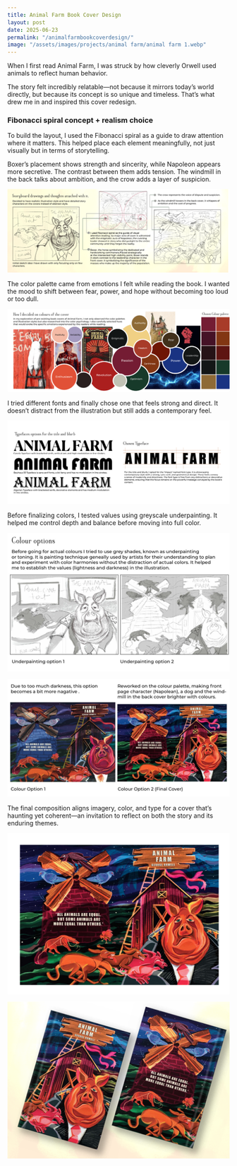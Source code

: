 ```yaml
---
title: Animal Farm Book Cover Design
layout: post
date: 2025-06-23
permalink: "/animalfarmbookcoverdesign/"
image: "/assets/images/projects/animal farm/animal farm 1.webp"
---
```

When I first read Animal Farm, I was struck by how cleverly Orwell used animals to reflect human behavior. 

The story felt incredibly relatable—not because it mirrors today’s world directly, but because its concept is so unique and timeless. That’s what drew me in and inspired this cover redesign.

<h3>Fibonacci spiral concept + realism choice</h3>
To build the layout, I used the Fibonacci spiral as a guide to draw attention where it matters. This helped place each element meaningfully, not just visually but in terms of storytelling.

Boxer’s placement shows strength and sincerity, while Napoleon appears more secretive. The contrast between them adds tension. The windmill in the back talks about ambition, and the crow adds a layer of suspicion.

![My Image](/assets/images/projects/animal%20farm/animal%20farm%202.webp)

The color palette came from emotions I felt while reading the book. I wanted the mood to shift between fear, power, and hope without becoming too loud or too dull.

![My Image](/assets/images/projects/animal%20farm/animal%20farm%203.webp)

I tried different fonts and finally chose one that feels strong and direct. It doesn’t distract from the illustration but still adds a contemporary feel.

![My Image](/assets/images/projects/animal%20farm/animal%20farm%204.webp)

Before finalizing colors, I tested values using greyscale underpainting. It helped me control depth and balance before moving into full color.

![My Image](/assets/images/projects/animal%20farm/animal%20farm%205.webp)

![My Image](/assets/images/projects/animal%20farm/animal%20farm%206.webp)

The final composition aligns imagery, color, and type for a cover that’s haunting yet coherent—an invitation to reflect on both the story and its enduring themes.

![My Image](/assets/images/projects/animal%20farm/animal%20farm%207.webp)

![My Image](/assets/images/projects/animal%20farm/animal%20farm%208.webp)




